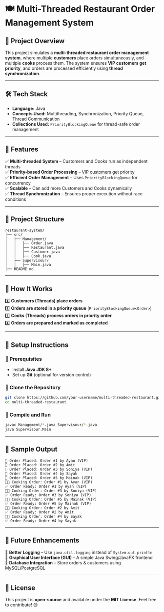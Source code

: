 

# **🍽 Multi-Threaded Restaurant Order Management System**  

## **📌 Project Overview**
This project simulates a **multi-threaded restaurant order management system**, where multiple **customers** place orders simultaneously, and multiple **cooks** process them. The system ensures **VIP customers get priority**, and orders are processed efficiently using **thread synchronization**.  

---

## **🛠 Tech Stack**
- **Language:** Java  
- **Concepts Used:** Multithreading, Synchronization, Priority Queue, Thread Communication  
- **Collections Used:** `PriorityBlockingQueue` for thread-safe order management  

---

## **🚀 Features**
✅ **Multi-threaded System** – Customers and Cooks run as independent threads  
✅ **Priority-based Order Processing** – VIP customers get priority  
✅ **Efficient Order Management** – Uses `PriorityBlockingQueue` for concurrency  
✅ **Scalable** – Can add more Customers and Cooks dynamically  
✅ **Thread Synchronization** – Ensures proper execution without race conditions  

---

## **📂 Project Structure**
```
restaurant-system/
│── src/
│   ├── Management/
│   │   ├── Order.java
│   │   ├── Restaurant.java
│   │   ├── Customer.java
│   │   ├── Cook.java
│   ├── Supervisour/
│   │   ├── Main.java
│── README.md
```

---

## **📜 How It Works**
1️⃣ **Customers (Threads) place orders**  
2️⃣ **Orders are stored in a priority queue** (`PriorityBlockingQueue<Order>`)  
3️⃣ **Cooks (Threads) process orders in priority order**  
4️⃣ **Orders are prepared and marked as completed**  

---

## **🔧 Setup Instructions**
### **🔹 Prerequisites**
- Install **Java JDK 8+**  
- Set up **Git** (optional for version control)  

### **🔹 Clone the Repository**
```sh
git clone https://github.com/your-username/multi-threaded-restaurant.git
cd multi-threaded-restaurant
```

### **🔹 Compile and Run**
```sh
javac Management/*.java Supervisour/*.java
java Supervisour.Main
```

---

## **📝 Sample Output**
```
📝 Order Placed: Order #1 by Ayan (VIP)
📝 Order Placed: Order #2 by Amit
📝 Order Placed: Order #3 by Soniya (VIP)
📝 Order Placed: Order #4 by Sayak
📝 Order Placed: Order #5 by Mainak (VIP)
👨‍🍳 Cooking Order: Order #1 by Ayan (VIP)
✅ Order Ready: Order #1 by Ayan (VIP)
👨‍🍳 Cooking Order: Order #3 by Soniya (VIP)
✅ Order Ready: Order #3 by Soniya (VIP)
👨‍🍳 Cooking Order: Order #5 by Mainak (VIP)
✅ Order Ready: Order #5 by Mainak (VIP)
👨‍🍳 Cooking Order: Order #2 by Amit
✅ Order Ready: Order #2 by Amit
👨‍🍳 Cooking Order: Order #4 by Sayak
✅ Order Ready: Order #4 by Sayak
```

---

## **📌 Future Enhancements**
🚀 **Better Logging** – Use `java.util.logging` instead of `System.out.println`  
🚀 **Graphical User Interface (GUI)** – A simple Java Swing/JavaFX frontend  
🚀 **Database Integration** – Store orders & customers using MySQL/PostgreSQL  

---

## **📜 License**
This project is **open-source** and available under the **MIT License**. Feel free to contribute! 😊  


